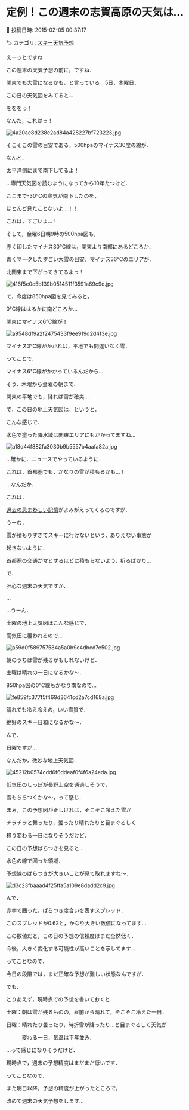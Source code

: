 # 定例！この週末の志賀高原の天気は…

📅 投稿日時: 2015-02-05 00:37:17

🏷️ カテゴリ: [スキー天気予想](c6554f5c3c106093b511a8daae23757e8.md)

えーっとですね．


この週末の天気予想の前に，ですね．


関東でも大雪になるかも，と言っている，5日，木曜日．


この日の天気図をみてると…





をををっ！


なんだ，これはっ！




![4a20ae8d238e2ad84a428227bf723223.jpg](images/4a20ae8d238e2ad84a428227bf723223.jpg)




そこそこの雪の目安である，500hpaのマイナス30度の線が．


なんと．


太平洋側にまで南下してるよ！


…専門天気図を読むようになってから10年たつけど．


ここまで-30℃の寒気が南下したのを，


ほとんど見たことないよ…！！


これは，すごいよ…！





そして，金曜6日朝9時の500hpa図も，


赤く印したマイナス30℃線は，関東より南部にあるどころか．


青くマークしたすごい大雪の目安，マイナス36℃のエリアが．


北関東まで下がってきてるよっ！




![416f5e0c5b139b0514511f3591a69c9c.jpg](images/416f5e0c5b139b0514511f3591a69c9c.jpg)







で，今度は850hpa図を見てみると，


0℃線ははるかに南どころか…


関東にマイナス6℃線が！




![a9548df9a2f2475433f9ee919d2d4f3e.jpg](images/a9548df9a2f2475433f9ee919d2d4f3e.jpg)




マイナス3℃線がかかれば，平地でも間違いなく雪．


ってことで．


マイナス6℃線がかかっているんだから…


そう．木曜から金曜の朝まで．


関東の平地でも，降れば雪が確実…





で，この日の地上天気図は，というと．


こんな感じで．


水色で塗った降水域は関東エリアにもかかってますね…




![a18d44f882fa3030b9b5557b4aafa82a.jpg](images/a18d44f882fa3030b9b5557b4aafa82a.jpg)




…確かに．ニュースでやっているように．


これは，首都圏でも，かなりの雪が積もるかも…！





…なんだか．


これは．


[過去の忌まわしい記憶](e9f83615a49245623d0b12c8ac5ba6af4.md)がよみがえってくるのですが．


うーむ．


雪が積もりすぎてスキーに行けないという，ありえない事態が


起きないように．


首都圏の交通がマヒするほどに積もらないよう，祈るばかり…





で．


肝心な週末の天気ですが．


…


…うーん．


土曜の地上天気図はこんな感じで，


高気圧に覆われるので…




![a59d0f589757584a5a0b9c4dbcd7e502.jpg](images/a59d0f589757584a5a0b9c4dbcd7e502.jpg)




朝のうちは雪が残るかもしれないけど．


土曜は晴れの一日になるかな～．





850hpa図の0℃線もかなり南なので…




![fe859fc377f5f469d3641cd2a7cd168a.jpg](images/fe859fc377f5f469d3641cd2a7cd168a.jpg)




晴れても冷え冷えの，いい雪質で．


絶好のスキー日和になるかな～．





んで．


日曜ですが…


なんだか，微妙な地上天気図．




![45212b0574cdd6f6ddeaf0f4f6a24eda.jpg](images/45212b0574cdd6f6ddeaf0f4f6a24eda.jpg)




低気圧のしっぽが長野上空を通過しそうで，


雪もちらつくかな～，って感じ．


まぁ，この予想図が正しければ，そこそこ冷えた雪が


チラチラと舞ったり，曇ったり晴れたりと目まぐるしく


移り変わる一日になりそうだけど．





この日の予想ばらつきを見ると…


水色の線で囲った領域．


予想線のばらつきが大きいことが見て取れますね～．




![d3c23fbaaad4f25ffa5a109e8dadd2c9.jpg](images/d3c23fbaaad4f25ffa5a109e8dadd2c9.jpg)




んで．


赤字で囲った，ばらつき度合いを表すスプレッド．


このスプレッドが0.62と，かなり大きい数値になってます…


この数値だと，この日の予想の信頼度はまだ全然低く．


今後，大きく変化する可能性が高いことを示してます…





ってことなので．


今日の段階では，まだ正確な予想が難しい状態なんですが．





でも．


とりあえず，現時点での予想を書いておくと．


土曜：朝は雪が残るものの，昼前から晴れて，そこそこ冷えた一日．


日曜：晴れたり曇ったり，時折雪が降ったり…と目まぐるしく天気が


　　　変わる一日．気温は平年並み．


…って感じになりそうだけど．


現時点で，週末の予想精度はまだまだ低いです．





ってことなので．


また明日以降，予想の精度が上がったところで，


改めて週末の天気予想をします…
